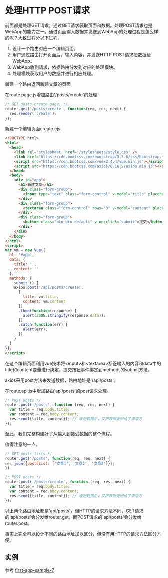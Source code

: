 # 处理HTTP POST请求

前面都是处理GET请求，通过GET请求获取页面和数据。处理POST请求也是WebApp的能力之一。通过页面输入数据并发送到WebApp的处理过程是怎么样的呢？大致过程分以下过程。

1. 设计一个路由对应一个编辑页面。
2. 用户通过路由打开页面后，输入内容，并发送HTTP POST请求把数据给WebApp。
3. WebApp收到请求，依据路由分发到对应的处理模块。
4. 处理模块获取用户的数据并进行相应处理。

新建一个路由返回新建文章的页面

在route.page.js增加路由'/posts/create'的处理

```javascript
/* GET posts create page. */
router.get('/posts/create', function(req, res, next) {
  res.render('create');
});
```

新建一个编辑页面create.ejs

```html
<!DOCTYPE html>
<html>
  <head>
    <link rel='stylesheet' href='/stylesheets/style.css' />
    <link href="https://cdn.bootcss.com/bootstrap/3.3.6/css/bootstrap.min.css" rel="stylesheet">
    <script src="https://cdn.bootcss.com/vue/2.4.4/vue.min.js"></script>
    <script src="https://cdn.bootcss.com/axios/0.16.2/axios.min.js"></script>
  </head>
  <body>
    <div id="app">
      <h1>新建文章</h1>
      <div class="form-group">
        <input type="text" class="form-control" v-model="title" placeholder="输入文字标题">
      </div>
      <div class="form-group">
        <textarea class="form-control" rows="3" v-model="content" placeholder="输入文章内容"></textarea>
      </div>
      <div class="form-group">
        <button class="btn btn-default" v-on:click="submit">提交</button>
      </div>
    </div>
  </body>
</html>
<script>
var vm = new Vue({
  el: '#app',
  data: {
    title: '',
    content: ''
  },
  methods: {
    submit () {
    axios.post('/api/posts/create',
      {
        title: vm.title,
        content: vm.content
      })
      .then(function(response) {
        alert(JSON.stringify(response.data));
      })
      .catch(function(err) {
        alert(err);
      })
    }
  }
});
</script>
```

在这个编辑页面利用vue技术将&lt;input&gt;和&lt;textarea&gt;标签输入的内容和data中的title和content变量进行绑定，提交按钮事件绑定到methods的submit方法。

axios采用post方法来发送数据，路由地址是'/api/posts'。

在route.api.js中增加路由'api/posts'的post请求处理。

```javascript
/* POST posts */
router.post('/posts', function (req, res, next) {
  var title = req.body.title;
  var content = req.body.content;
  res.send({title, content}); // 收到数据后，又把数据返回给了请求方
});
```

至此，我们完整构建好了从输入到接受数据的整个流程。

值得注意的一点。

```js
/* GET posts lists */
router.get('/posts', function(req, res, next) {
res.json({postsList: ['文章1', '文章2', '文章3']});
})

/* POST posts */
router.post('/posts/create', function (req, res, next) {
  var title = req.body.title;
  var content = req.body.content;
  res.send({title, content}); // 收到数据后，又把数据返回给了请求方
});
```

以上两个路由地址都是'api/posts'，但HTTP的请求方法不同，GET请求的'api/posts'会分发给router.get，而POST请求的'api/posts'会分发给router.post。

事实上完全可以设计不同的路由地址加以区分，但没有用HTTP的请求方法区分方便。

## 实例

参考 [first-app-sample-7](https://github.com/xugy0926/learn-webapp-sample/tree/master/first-app-sample-7)

